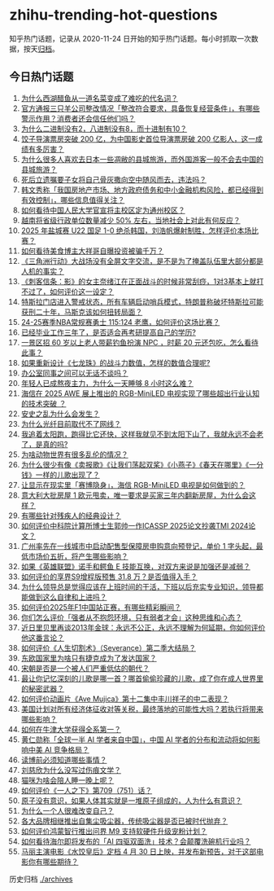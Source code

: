 # zhihu-trending-hot-questions

知乎热门话题，记录从 2020-11-24
日开始的知乎热门话题。每小时抓取一次数据，按天[归档](./archives)。

## 今日热门话题

<!-- BEGIN -->
<!-- 最后更新时间 Mon Mar 24 2025 03:00:28 GMT+0800 (China Standard Time) -->

1. [为什么西湖醋鱼从一道名菜变成了难吃的代名词？](https://www.zhihu.com/question/1885609915739006200)
1. [官方通报三只羊公司整改情况「整改符合要求，具备恢复经营条件」，有哪些警示作用？消费者还会信任他们吗？](https://www.zhihu.com/question/15610842765)
1. [为什么二进制没有2，八进制没有8，而十进制有10？](https://www.zhihu.com/question/15262848006)
1. [饺子导演票房突破 200 亿，为中国影史首位导演票房破 200 亿影人，这一成绩有多厉害？](https://www.zhihu.com/question/15598924149)
1. [为什么很多人喜欢去日本一些凋敝的县城旅游，而外国游客一般不会去中国的县城旅游？](https://www.zhihu.com/question/15471390148)
1. [死后立遗嘱要子女将自己骨灰撒向空中随风而去，违法吗？](https://www.zhihu.com/question/1886386539191316700)
1. [韩文秀称「我国房地产市场、地方政府债务和中小金融机构风险，都已经得到有效控制」，哪些信息值得关注？](https://www.zhihu.com/question/15607180982)
1. [如何看待中国人民大学官宣将主校区定为通州校区？](https://www.zhihu.com/question/15496231986)
1. [越南将省级行政单位数量减少 50% 左右，当地社会上对此有何反应？](https://www.zhihu.com/question/14941693099)
1. [2025 年盐城赛 U22 国足 1-0 绝杀韩国，刘浩帆爆射制胜，怎样评价本场比赛？](https://www.zhihu.com/question/15614771112)
1. [如何看待美食博主大祥哥自曝投资被骗千万？](https://www.zhihu.com/question/15560222033)
1. [《三角洲行动》大战场没有全屏文字交流，是不是为了掩盖队伍里大部分都是人机的事实？](https://www.zhihu.com/question/681987656)
1. [《刺客信条：影》的女主奈绪江在正面战斗的时候非常刮痧，1对3基本上就打不过了，如何评价这一设定？](https://www.zhihu.com/question/15285793244)
1. [特斯拉门店进入警戒状态，所有车辆启动哨兵模式，特朗普称破坏特斯拉可能获刑二十年，马斯克该如何扭转局面？](https://www.zhihu.com/question/15513417646)
1. [24-25赛季NBA常规赛勇士 115:124 老鹰，如何评价这场比赛？](https://www.zhihu.com/question/15594512721)
1. [已经毕业工作三年了，是否适合再考研提高自己的学历?](https://www.zhihu.com/question/13793045264)
1. [一景区招 60 岁以上老人带薪钓鱼扮演 NPC ，时薪 20 元还包吃，怎么看待此事？](https://www.zhihu.com/question/15542326351)
1. [如果重新设计《七龙珠》的战斗力数值，怎样的数值合理呢?](https://www.zhihu.com/question/427658833)
1. [办公室同事之间可以无话不谈吗？](https://www.zhihu.com/question/618409699)
1. [年轻人已成熬夜主力，为什么一天睡够 8 小时这么难？](https://www.zhihu.com/question/14683686271)
1. [海信在 2025 AWE 展上推出的 RGB-MiniLED 电视实现了哪些超出行业认知的技术突破 ？](https://www.zhihu.com/question/15257260859)
1. [安史之乱为什么会发生？](https://www.zhihu.com/question/20061123)
1. [为什么光纤目前取代不了网线？](https://www.zhihu.com/question/559392305)
1. [我追着太阳跑，跑得比它还快，这样我就见不到太阳下山了，我就永远不会老了，是真的吗?](https://www.zhihu.com/question/14350570126)
1. [为啥动物世界有很多乱伦的情况？](https://www.zhihu.com/question/660292151)
1. [为什么很少有像《卖报歌》《让我们荡起双桨》《小燕子》《春天在哪里》《一分钱》一样的儿歌出现了？](https://www.zhihu.com/question/347331433)
1. [让显示在现实里「赛博隐身」，海信 RGB-MiniLED 电视是如何做到的？](https://www.zhihu.com/question/15431636856)
1. [意大利大批房屋 1 欧元甩卖，唯一要求是买家三年内翻新房屋，为什么会这样？](https://www.zhihu.com/question/15355721815)
1. [有哪些针对残疾人的经典设计？](https://www.zhihu.com/question/21950633)
1. [如何评价中科院计算所博士生郭帅一作ICASSP 2025论文抄袭TMI 2024论文？](https://www.zhihu.com/question/15498633855)
1. [广州率先在一线城市中启动配售型保障房申购意向预登记，单价 1 字头起，最低市场价五折，将产生哪些影响？](https://www.zhihu.com/question/15570642490)
1. [如果《英雄联盟》诺手和鳄鱼 E 技能互换，对双方来说是加强还是减弱？](https://www.zhihu.com/question/15335865268)
1. [如何评价的享界S9增程版预售 31.8 万？是否值得入手？](https://www.zhihu.com/question/15422265628)
1. [为什么领导总是觉得应该在上班时间的干活，下班以后充实专业知识，领导都能做到这么自律和上进吗？](https://www.zhihu.com/question/14977775768)
1. [如何评价2025年F1中国站正赛，有哪些精彩瞬间？](https://www.zhihu.com/question/15568959053)
1. [你们怎么评价「强者从不抱怨环境，只有弱者才会」这种思维和心态？](https://www.zhihu.com/question/14645960318)
1. [近日里贝里再谈2013年金球：永远不公正，永远不理解为何延期，你如何评价他这番言论？](https://www.zhihu.com/question/15536117416)
1. [如何评价《人生切割术》（Severance）第二季大结局？](https://www.zhihu.com/question/15480307948)
1. [东欧国家里为啥只有捷克成为了发达国家？](https://www.zhihu.com/question/662137076)
1. [宋朝是否是一个被人们严重低估的朝代？](https://www.zhihu.com/question/479956318)
1. [最让你记忆深刻的儿歌是哪一首？哪首偷偷珍藏的儿歌，成了你在成人世界里的秘密武器？](https://www.zhihu.com/question/15286673987)
1. [如何评价动画片《Ave Mujica》第十二集中丰川祥子的中二表现？](https://www.zhihu.com/question/1886328868585071600)
1. [美国计划对所有经济体征收对等关税，最终落地的可能性大吗？若执行将带来哪些影响？](https://www.zhihu.com/question/15395692786)
1. [如何在牛津大学获得全系第一？](https://www.zhihu.com/question/15058969006)
1. [黄仁勋称「全球一半 AI 学者来自中国」，中国 AI 学者的分布和流动将如何影响中美 AI 竞争格局？](https://www.zhihu.com/question/15393941410)
1. [读博前必须知道哪些事情？](https://www.zhihu.com/question/360567815)
1. [刘慈欣为什么没写过伤痕文学？](https://www.zhihu.com/question/15439452568)
1. [猫咪为啥会陪人睡一晚上呢？](https://www.zhihu.com/question/13289247152)
1. [如何评价《一人之下》第709（751）话？](https://www.zhihu.com/question/15446790350)
1. [原子没有意识，如果人体其实就是一堆原子组成的，人为什么有意识？](https://www.zhihu.com/question/14904461393)
1. [为什么一个人很难改变自己？](https://www.zhihu.com/question/658466417)
1. [各大品牌相继推出自集尘吸尘器，传统吸尘器是否已被时代抛弃？](https://www.zhihu.com/question/15466027948)
1. [如何评价鸿蒙智行推出问界 M9 支持软硬件升级宠粉计划？](https://www.zhihu.com/question/15395993206)
1. [如何看待海尔即将发布的「AI 四驱双面洗」技术？会颠覆洗碗机行业吗？](https://www.zhihu.com/question/14909363383)
1. [马丽主演电影《水饺皇后》定档 4 月 30 日上映，并发布新预告，对于这部电影你有哪些期待？](https://www.zhihu.com/question/15393510443)

<!-- END -->

历史归档 [./archives](./archives)
